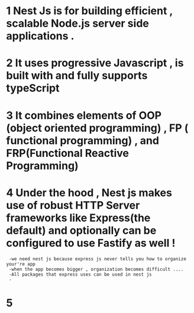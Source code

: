 
# 1 Nest Js is for building efficient , scalable Node.js server side applications .

# 2  It uses progressive Javascript , is built with and fully supports typeScript 

# 3 It combines elements of OOP (object oriented programming) , FP ( functional programming) , and FRP(Functional Reactive Programming)

# 4 Under the hood , Nest js makes use of robust HTTP Server frameworks like Express(the default) and optionally can be configured to use Fastify as well !
     -we need nest js because express js never tells you how to organize your're app
     -when the app becomes bigger , organization becomes difficult .... 
     -All packages that express uses can be used in nest js 
     - 
     

# 5 